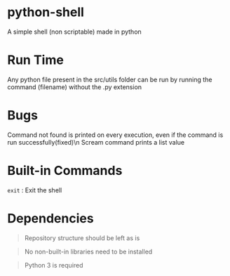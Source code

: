 # python-shell
A simple shell (non scriptable) made in python

# Run Time
Any python file present in the src/utils folder can be run by running the command (filename) without the .py extension

# Bugs
Command not found is printed on every execution, even if the command is run successfully(fixed)\n
Scream command prints a list value

# Built-in Commands
`exit` : Exit the shell

# Dependencies
> Repository structure should be left as is

> No non-built-in libraries need to be installed

> Python 3 is required

